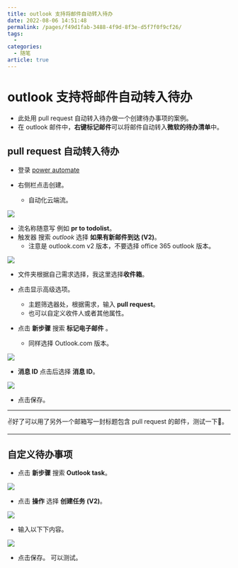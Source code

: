 ```yaml
---
title: outlook 支持将邮件自动转入待办
date: 2022-08-06 14:51:48
permalink: /pages/f49d1fab-3488-4f9d-8f3e-d5f7f0f9cf26/
tags:
  - 
categories:
  - 随笔
article: true
---
```


# outlook 支持将邮件自动转入待办

- 此处用 pull request 自动转入待办做一个创建待办事项的案例。
- 在 outlook 邮件中，**右键标记邮件**可以将邮件自动转入**微软的待办清单**中。

## pull request 自动转入待办

- 登录 [power automate](https://make.powerautomate.com/)

- 右侧栏点击创建。
  - 自动化云端流。

![](../images/2022-08-06-14-53-54.png)

- 流名称随意写 例如 **pr to todolist**。
- 触发器 搜索 *outlook* 选择 **如果有新邮件到达 (V2)**。
  - 注意是 outlook.com v2 版本，不要选择 office 365 outlook 版本。

![](../images/2022-08-06-14-57-38.png)

- 文件夹根据自己需求选择，我这里选择**收件箱**。
- 点击显示高级选项。
  - 主题筛选器处，根据需求，输入 **pull request**。
  - 也可以自定义收件人或者其他属性。

- 点击 **新步骤** 搜索 **标记电子邮件** 。
  - 同样选择 Outlook.com 版本。

![](../images/2022-08-06-15-00-27.png)

- **消息 ID** 点击后选择 **消息 ID**。

![](../images/2022-08-06-15-01-12.png)

- 点击保存。

---

✌️好了可以用了另外一个邮箱写一封标题包含 pull request 的邮件，测试一下🎇。

---

## 自定义待办事项

- 点击 **新步骤** 搜索 **Outlook task**。

![](../images/2022-08-06-15-16-15.png)

- 点击 **操作** 选择 **创建任务 (V2)**。

![](../images/2022-08-06-15-19-31.png)

- 输入以下下内容。

![](../images/2022-08-06-15-18-37.png)

- 点击保存。 可以测试。
